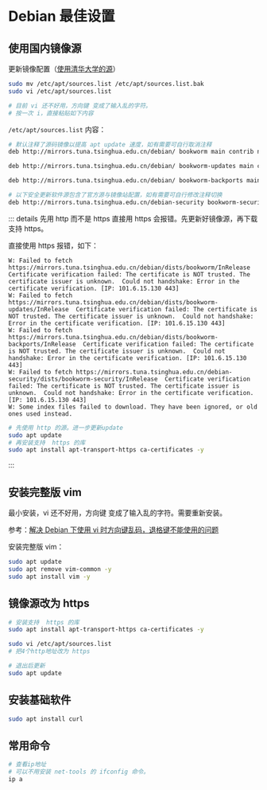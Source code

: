 # Debian 最佳设置

## 使用国内镜像源

更新镜像配置（[使用清华大学的源](https://mirrors.tuna.tsinghua.edu.cn/help/debian/)）
```bash
sudo mv /etc/apt/sources.list /etc/apt/sources.list.bak
sudo vi /etc/apt/sources.list

# 目前 vi 还不好用，方向键 变成了输入乱的字符。
# 按一次 i，直接粘贴如下内容
```

```/etc/apt/sources.list``` 内容：
```bash
# 默认注释了源码镜像以提高 apt update 速度，如有需要可自行取消注释
deb http://mirrors.tuna.tsinghua.edu.cn/debian/ bookworm main contrib non-free non-free-firmware

deb http://mirrors.tuna.tsinghua.edu.cn/debian/ bookworm-updates main contrib non-free non-free-firmware

deb http://mirrors.tuna.tsinghua.edu.cn/debian/ bookworm-backports main contrib non-free non-free-firmware

# 以下安全更新软件源包含了官方源与镜像站配置，如有需要可自行修改注释切换
deb http://mirrors.tuna.tsinghua.edu.cn/debian-security bookworm-security main contrib non-free non-free-firmware
```

::: details 先用 http 而不是 https
直接用 https 会报错。先更新好镜像源，再下载支持 https。

直接使用 https 报错，如下： 
```console
W: Failed to fetch https://mirrors.tuna.tsinghua.edu.cn/debian/dists/bookworm/InRelease  Certificate verification failed: The certificate is NOT trusted. The certificate issuer is unknown.  Could not handshake: Error in the certificate verification. [IP: 101.6.15.130 443]
W: Failed to fetch https://mirrors.tuna.tsinghua.edu.cn/debian/dists/bookworm-updates/InRelease  Certificate verification failed: The certificate is NOT trusted. The certificate issuer is unknown.  Could not handshake: Error in the certificate verification. [IP: 101.6.15.130 443]
W: Failed to fetch https://mirrors.tuna.tsinghua.edu.cn/debian/dists/bookworm-backports/InRelease  Certificate verification failed: The certificate is NOT trusted. The certificate issuer is unknown.  Could not handshake: Error in the certificate verification. [IP: 101.6.15.130 443]
W: Failed to fetch https://mirrors.tuna.tsinghua.edu.cn/debian-security/dists/bookworm-security/InRelease  Certificate verification failed: The certificate is NOT trusted. The certificate issuer is unknown.  Could not handshake: Error in the certificate verification. [IP: 101.6.15.130 443]
W: Some index files failed to download. They have been ignored, or old ones used instead.
```

```bash
# 先使用 http 的源。进一步更新update
sudo apt update
# 再安装支持  https 的库
sudo apt install apt-transport-https ca-certificates -y
```
:::

## 安装完整版 vim

最小安装，vi 还不好用，方向键 变成了输入乱的字符。需要重新安装。

参考：[解决 Debian 下使用 vi 时方向键乱码，退格键不能使用的问题](https://www.uskvm.com/p/32.html)

安装完整版 vim：
```bash
sudo apt update
sudo apt remove vim-common -y
sudo apt install vim -y
```

## 镜像源改为 https

```bash
# 安装支持  https 的库
sudo apt install apt-transport-https ca-certificates -y

sudo vi /etc/apt/sources.list
# 把4个http地址改为 https

# 退出后更新
sudo apt update
```

## 安装基础软件

```bash
sudo apt install curl
```

## 常用命令

```bash
# 查看ip地址
# 可以不用安装 net-tools 的 ifconfig 命令。
ip a
```